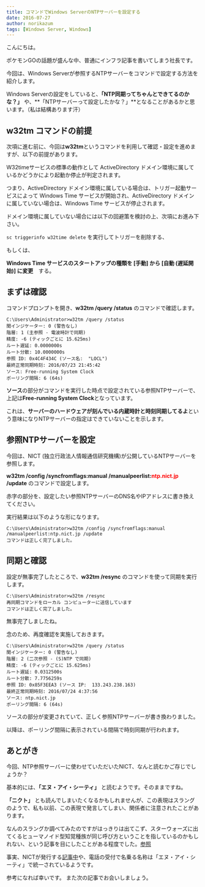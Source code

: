 ```yaml
---
title: コマンドでWindows ServerのNTPサーバーを設定する
date: 2016-07-27
author: norikazum
tags: [Windows Server, Windows]
---
```


こんにちは。

ポケモンGOの話題が盛んな中、普通にインフラ記事を書いてしまう社長です。

今回は、Windows Serverが参照するNTPサーバーをコマンドで設定する方法を紹介します。

Windows Serverの設定をしていると、**「NTP同期ってちゃんとできてるのかな？」** や、**「NTPサーバーって設定したかな？」**となることがあるかと思います。（私は結構あります汗）

## w32tm コマンドの前提
次項に進む前に、今回は**w32tm**というコマンドを利用して確認・設定を進めますが、以下の前提があります。

W32timeサービスの標準の動作として ActiveDirectory ドメイン環境に属しているかどうかにより起動か停止が判定されます。

つまり、ActiveDirectory ドメイン環境に属している場合は、トリガー起動サービスによって Windows Time サービスが開始され、ActiveDirectory ドメインに属していない場合は、Windows Time サービスが停止されます。

ドメイン環境に属していない場合には以下の回避策を検討の上、次項にお進み下さい。

`sc triggerinfo w32time delete` を実行してトリガーを削除する、

もしくは、

**Windows Time サービスのスタートアップの種類を [手動] から [自動 (遅延開始)] に変更**　する。


## まずは確認
コマンドプロンプトを開き、**w32tm /query /status** のコマンドで確認します。

```
C:\Users\Administrator>w32tm /query /status
閏インジケーター: 0 (警告なし)
階層: 1 (主参照 - 電波時計で同期)
精度: -6 (ティックごとに 15.625ms)
ルート遅延: 0.0000000s
ルート分散: 10.0000000s
参照 ID: 0x4C4F434C (ソース名:  "LOCL")
最終正常同期時刻: 2016/07/23 21:45:42
ソース: Free-running System Clock
ポーリング間隔: 6 (64s)
```

**ソース**の部分がコマンドを実行した時点で設定されている参照NTPサーバーで、上記は**Free-running System Clock**となっています。

これは、**サーバーのハードウェアが刻んでいる内蔵時計と時刻同期してるよ**という意味になりNTPサーバーの指定はできていないことを示します。

## 参照NTPサーバーを設定

今回は、NICT (独立行政法人情報通信研究機構)が公開しているNTPサーバーを参照します。

**w32tm /config /syncfromflags:manual /manualpeerlist:<span style="color:red;">ntp.nict.jp</span> /update** のコマンドで設定します。

赤字の部分を、設定したい参照NTPサーバーのDNS名やIPアドレスに書き換えてください。

実行結果は以下のような形になります。
```
C:\Users\Administrator>w32tm /config /syncfromflags:manual /manualpeerlist:ntp.nict.jp /update
コマンドは正しく完了しました。
```

## 同期と確認
設定が無事完了したところで、**w32tm /resync** のコマンドを使って同期を実行します。

```
C:\Users\Administrator>w32tm /resync
再同期コマンドをローカル コンピューターに送信しています
コマンドは正しく完了しました。
```

無事完了しましたね。

念のため、再度確認を実施しておきます。

```
C:\Users\Administrator>w32tm /query /status
閏インジケーター: 0 (警告なし)
階層: 2 (二次参照 - (S)NTP で同期)
精度: -6 (ティックごとに 15.625ms)
ルート遅延: 0.0312500s
ルート分散: 7.7756259s
参照 ID: 0x85F3EEA3 (ソース IP:  133.243.238.163)
最終正常同期時刻: 2016/07/24 4:37:56
ソース: ntp.nict.jp
ポーリング間隔: 6 (64s)
```

ソースの部分が変更されていて、正しく参照NTPサーバーが書き換わりました。

以降は、ポーリング間隔に表示されている間隔で時刻同期が行われます。

## あとがき

今回、NTP参照サーバーに使わせていただいたNICT、なんと読むかご存じでしょうか？

基本的には、**「エヌ・アイ・シーティ」** と読むようです。そのままですね。

**「ニクト」** とも読んでしまいたくなるかもしれませんが、この表現はスラングのようで、私も以前、この表現で発言してしまい、関係者に注意されたことがあります。

なんのスラングか調べてみたのですがはっきりは出てこず、スターウォーズに出てくるヒューマノイド型知覚種族が同じ呼び方ということを指しているのかもしれない、という記事を目にしたことがある程度でした。[参照](http://ja.starwars.wikia.com/wiki/%E3%83%8B%E3%82%AF%E3%83%88)

事実、NICTが発行する[記事中](http://www.nict.go.jp/publication/NICT-News/1104/01.html)や、電話の受付で名乗る名称は「エヌ・アイ・シーティ」で統一されているようです。

参考になれば幸いです。
また次の記事でお会いしましょう。